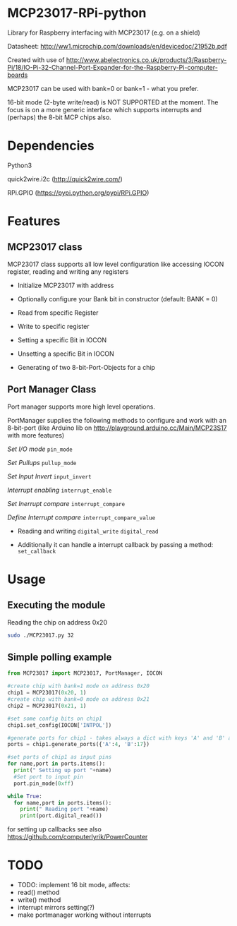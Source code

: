 MCP23017-RPi-python
===================

Library for Raspberry interfacing with MCP23017 (e.g. on a shield)

Datasheet: http://ww1.microchip.com/downloads/en/devicedoc/21952b.pdf

Created with use of http://www.abelectronics.co.uk/products/3/Raspberry-Pi/18/IO-Pi-32-Channel-Port-Expander-for-the-Raspberry-Pi-computer-boards

MCP23017 can be used with bank=0 or bank=1 - what you prefer.

16-bit mode (2-byte write/read) is NOT SUPPORTED at the moment.
The focus is on a more generic interface which supports interrupts and (perhaps) the 8-bit MCP chips also.

Dependencies
============

Python3

quick2wire.i2c (http://quick2wire.com/)

RPi.GPIO (https://pypi.python.org/pypi/RPi.GPIO)

Features
========

MCP23017 class
--------------
MCP23017 class supports all low level configuration like accessing IOCON register, reading and writing any registers

- Initialize MCP23017 with address
- Optionally configure your Bank bit in constructor (default: BANK = 0)
- Read from specific Register
- Write to specific register
- Setting a specific Bit in IOCON
- Unsetting a specific Bit in IOCON

- Generating of two 8-bit-Port-Objects for a chip

Port Manager Class
------------------

Port manager supports more high level operations.

PortManager supplies the following methods to configure and work with an 8-bit-port (like Arduino lib on http://playground.arduino.cc/Main/MCP23S17 with more features)

*Set I/O mode*
`pin_mode`

*Set Pullups*
`pullup_mode`

*Set Input Invert*
`input_invert`

*Interrupt enabling*
`interrupt_enable`

*Set Inerrupt compare*
`interrupt_compare`

*Define Interrupt compare*
`interrupt_compare_value`

- Reading and writing
`digital_write`
`digital_read`

- Additionally it can handle a interrupt callback by passing a method:
`set_callback`

Usage
=====

Executing the module
--------------------
Reading the chip on address 0x20
```bash
sudo ./MCP23017.py 32
```

Simple polling example
----------------------

```python
from MCP23017 import MCP23017, PortManager, IOCON

#create chip with bank=1 mode on address 0x20
chip1 = MCP23017(0x20, 1)
#create chip with bank=0 mode on address 0x21
chip2 = MCP23017(0x21, 1)

#set some config bits on chip1
chip1.set_config(IOCON['INTPOL'])

#generate ports for chip1 - takes always a dict with keys 'A' and 'B' and the desired RPi GPIO interrupt pins
ports = chip1.generate_ports({'A':4, 'B':17})

#set ports of chip1 as input pins
for name,port in ports.items():
  print(" Setting up port "+name)
  #Set port to input pin
  port.pin_mode(0xff)

while True:
  for name,port in ports.items():
    print(" Reading port "+name)
    print(port.digital_read())

```

for setting up callbacks see also https://github.com/computerlyrik/PowerCounter



TODO
====
- TODO: implement 16 bit mode, affects:
 - read() method
 - write() method
 - interrupt mirrors setting(?) 
- make portmanager working without interrupts
